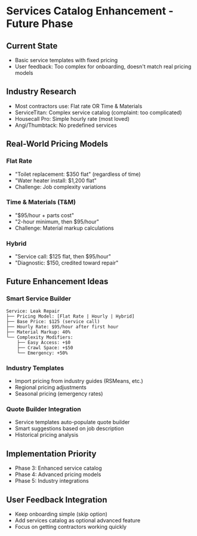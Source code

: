# Services Catalog Enhancement - Future Phase

## Current State
- Basic service templates with fixed pricing
- User feedback: Too complex for onboarding, doesn't match real pricing models

## Industry Research
- Most contractors use: Flat rate OR Time & Materials
- ServiceTitan: Complex service catalog (complaint: too complicated)
- Housecall Pro: Simple hourly rate (most loved)
- Angi/Thumbtack: No predefined services

## Real-World Pricing Models

### Flat Rate
- "Toilet replacement: $350 flat" (regardless of time)
- "Water heater install: $1,200 flat"
- Challenge: Job complexity variations

### Time & Materials (T&M)
- "$95/hour + parts cost"
- "2-hour minimum, then $95/hour"
- Challenge: Material markup calculations

### Hybrid
- "Service call: $125 flat, then $95/hour"
- "Diagnostic: $150, credited toward repair"

## Future Enhancement Ideas

### Smart Service Builder
```
Service: Leak Repair
├── Pricing Model: [Flat Rate | Hourly | Hybrid]
├── Base Price: $125 (service call)
├── Hourly Rate: $95/hour after first hour
├── Material Markup: 40%
└── Complexity Modifiers:
    ├── Easy Access: +$0
    ├── Crawl Space: +$50
    └── Emergency: +50%
```

### Industry Templates
- Import pricing from industry guides (RSMeans, etc.)
- Regional pricing adjustments
- Seasonal pricing (emergency rates)

### Quote Builder Integration
- Service templates auto-populate quote builder
- Smart suggestions based on job description
- Historical pricing analysis

## Implementation Priority
- Phase 3: Enhanced service catalog
- Phase 4: Advanced pricing models
- Phase 5: Industry integrations

## User Feedback Integration
- Keep onboarding simple (skip option)
- Add services catalog as optional advanced feature
- Focus on getting contractors working quickly
